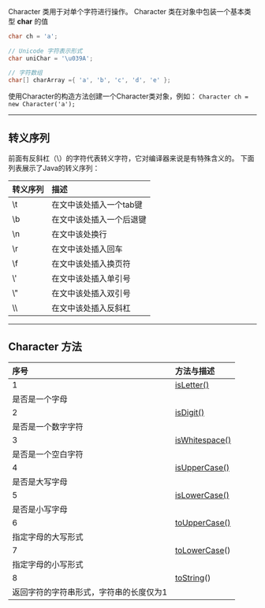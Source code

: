 Character 类用于对单个字符进行操作。
Character 类在对象中包装一个基本类型 **char** 的值
```java
char ch = 'a';
 
// Unicode 字符表示形式
char uniChar = '\u039A'; 
 
// 字符数组
char[] charArray ={ 'a', 'b', 'c', 'd', 'e' };
```
使用Character的构造方法创建一个Character类对象，例如：
`Character ch = new Character('a');`

---

## 转义序列
前面有反斜杠（\）的字符代表转义字符，它对编译器来说是有特殊含义的。
下面列表展示了Java的转义序列：

| 转义序列 | 描述 |
| :--- | :--- |
| \\t | 在文中该处插入一个tab键 |
| \\b | 在文中该处插入一个后退键 |
| \\n | 在文中该处换行 |
| \\r | 在文中该处插入回车 |
| \\f | 在文中该处插入换页符 |
| \\' | 在文中该处插入单引号 |
| \\" | 在文中该处插入双引号 |
| \\\\ | 在文中该处插入反斜杠 |


---

## Character 方法

| 序号 | 方法与描述 |
| :--- | :--- |
| 1 | [isLetter()](https://www.runoob.com/java/character-isletter.html)
是否是一个字母 |
| 2 | [isDigit()](https://www.runoob.com/java/character-isdigit.html)
是否是一个数字字符 |
| 3 | [isWhitespace()](https://www.runoob.com/java/character-iswhitespace.html)
是否是一个空白字符 |
| 4 | [isUpperCase()](https://www.runoob.com/java/character-isuppercase.html)
是否是大写字母 |
| 5 | [isLowerCase()](https://www.runoob.com/java/character-islowercase.html)
是否是小写字母 |
| 6 | [toUpperCase()](https://www.runoob.com/java/character-touppercase.html)
指定字母的大写形式 |
| 7 | [toLowerCase](https://www.runoob.com/java/character-tolowercase.html)()
指定字母的小写形式 |
| 8 | [toString](https://www.runoob.com/java/character-tostring.html)()
返回字符的字符串形式，字符串的长度仅为1 |

